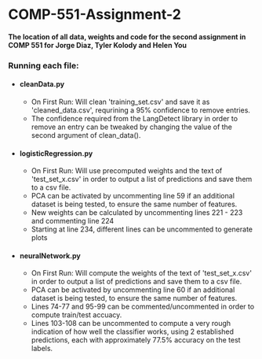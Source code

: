 # COMP-551-Assignment-2
#### The location of all data, weights and code for the second assignment in COMP 551 for Jorge Diaz, Tyler Kolody and Helen You

### Running each file: 

 * #### cleanData.py
    * On First Run: Will clean 'training_set.csv' and save it as 'cleaned_data.csv', requrining a 95% confidence to remove entries. 
    * The confidence required from the LangDetect library in order to remove an entry can be tweaked by changing the value of the second argument of clean_data().
    
 * #### logisticRegression.py
    * On First Run: Will use precomputed weights and the text of 'test_set_x.csv' in order to output a list of predictions and save them to a csv file. 
    * PCA can be activated by uncommenting line 59 if an additional dataset is being tested, to ensure the same number of features. 
    * New weights can be calculated by uncommenting lines 221 - 223 and commenting line 224
    * Starting at line 234, different lines can be uncommented to generate plots
 * #### neuralNetwork.py
    * On First Run: Will compute the weights of the text of 'test_set_x.csv' in order to output a list of predictions and save them to a csv file. 
    * PCA can be activated by uncommenting line 60 if an additional dataset is being tested, to ensure the same number of features. 
    * Lines 74-77 and 95-99 can be commented/uncommented in order to compute train/test accuacy.
    * Lines 103-108 can be uncommented to compute a very rough indication of how well the classifier works, using 2 established predictions, each with approximately 77.5% accuracy on the test labels. 
  

